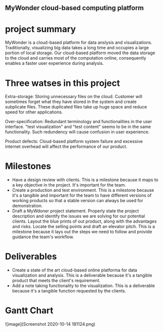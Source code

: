 ## MyWonder cloud-based computing platform  
# project summary
MyWonder is a cloud-based platform for data anslysis and visualizations. Traditionally, visualizing big data takes a long time and occupies a large portion of local storage. Our cloud-based platform moved the data storage to the cloud and carries most of the computation online, consequently enables a faster user experience during analysis.
# Three watses in this project  
Extra-storage: Storing unnecessary files on the cloud. Customer will sometimes forget what they have stored in the system and create subplicate files. These duplicated files take up huge space and reduce speed for other applications.  

Over-specification: Redundant terminology and functionalities in the user interface. "test visualization" and "test content" seems to be in the same functionality. Such redundency will cause confusion in user experience.  

Product defects: Cloud-based platform system failure and excessive internet overhead will affect the performance of our product.  

# Milestones  
* Have a design review with clients. This is a milestone because it maps to a key objective in the project. It's important for the team.  
* Create a production and test environment. This is a milestone because it's a tangible and important for the team to have different versions of working products so that a stable version can always be used for demonstration.  
* Draft a MyWdoner project statement. Properly state the project description and identify the issues we are solving for our potential clients. Layout the blue prints of out product, along with the advantages and risks. Locate the selling points and draft an elevator pitch. This is a milestone because it lays out the steps we need to follow and provide guidance the team's workflow.  

# Deliverables 
* Create a state of the art cloud-based online platforma for data visualization and analysis. This is a deliverable because it's a tangible product that meets the client's requirement.  
* Add a note taking functionality to the visualization. This is a deliverable because it's a tangible function requested by the clients. 
# Gantt Chart
![image](Screenshot 2020-10-14 181124.png)
